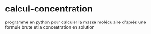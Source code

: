 # calcul-concentration
programme en python pour calculer la masse moléculaire d'après une formule brute et la concentration en solution
